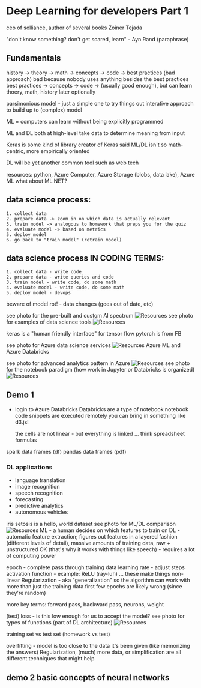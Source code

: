 # Deep Learning for developers Part 1

ceo of solliance, author of several books
Zoiner Tejada

"don't know something? don't get scared, learn" - Ayn Rand (paraphrase)

## Fundamentals
history -> theory -> math -> concepts -> code -> best practices (bad approach)
bad because nobody uses anything besides the best practices
best practices -> concepts -> code -> (usually good enough), but can learn thoery, math, history later optionally

parsimonious model - just a simple one to try things out
	interative approach to build up to (complex) model

ML = computers can learn without being explicitly programmed

ML and DL both at high-level take data to determine meaning from input

Keras is some kind of library
	creator of Keras said ML/DL isn't so math-centric, more empirically oriented

DL will be yet another common tool such as web tech

resources: python, Azure Computer, Azure Storage (blobs, data lake), Azure ML
	what about ML.NET?

## data science process:
	1. collect data
	2. prepare data -> zoom in on which data is actually relevant
	3. train model -> analogous to homework that preps you for the quiz
	4. evaluate model -> based on metrics
	5. deploy model
	6. go back to "train model" (retrain model)

## data science process IN CODING TERMS:
	1. collect data - write code
	2. prepare data - write queries and code
	3. train model - write code, do some math
	4. evaluate model - write code, do some math
	5. deploy model - devops

beware of model rot!
	- data changes (goes out of date, etc)

see photo for the pre-built and custom AI spectrum
![Resources](ai-spectrum.jpg)
see photo for examples of data science tools
![Resources](data-science-tools.jpg)

keras is a "human friendly interface" for tensor flow
pytorch is from FB

see photo for Azure data science services
![Resources](azure-data-science.jpg)
Azure ML and Azure Databricks

see photo for advanced analytics pattern in Azure 
![Resources](azure-analytics.jpg)
see photo for the notebook paradigm (how work in Jupyter or Databricks is organized)
![Resources](notebook-paradigm.jpg)

## Demo 1
- login to Azure Databricks
	Databricks are a type of notebook
	notebook code snippets are executed remotely
	you can bring in something like d3.js!

	the cells are not linear - but everything is linked ... think spreadsheet formulas

spark data frames (df)
pandas data frames (pdf)

### DL applications
- language translation
- image recognition
- speech recognition
- forecasting
- predictive analytics
- autonomous vehicles

iris setosis is a hello, world dataset
see photo for ML/DL comparison
![Resources](ml-vs-dl.jpg)
ML - a human decides on which features to train on
DL - automatic feature extraction; figures out features in a layered fashion (different levels of detail), massive amounts of training data, raw + unstructured OK (that's why it works with things like speech) - requires a lot of computing power

epoch - complete pass through training data
learning rate - adjust steps
activation function - example: ReLU (ray-luh) ... these make things non-linear
Regularization - aka "generalization" so the algorithm can work with more than just the training data
first few epochs are likely wrong (since they're random)

more key terms:
forward pass, backward pass, neurons, weight

(test) loss - is this low enough for us to accept the model?
see photo for types of functions (part of DL architecture)
![Resources](last-layer-loss-function.jpg)

training set vs test set (homework vs test)

overfitting - model is too close to the data it's been given (like memorizing the answers)
	Regularization, (much) more data, or simplification are all different techniques that might help
	
## demo 2 basic concepts of neural networks

